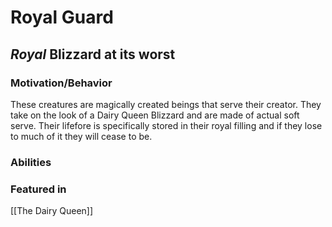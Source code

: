 # Royal Guard
## *Royal* Blizzard at its worst

### Motivation/Behavior
These creatures are magically created beings that serve their creator. They take on the look of a Dairy Queen Blizzard and are made of actual soft serve. Their lifefore is specifically stored in their royal filling and if they lose to much of it they will cease to be.

### Abilities

### Featured in
[[The Dairy Queen]]